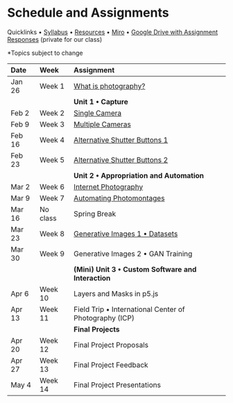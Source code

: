 # Schedule and Assignments

Quicklinks • [Syllabus](https://github.com/ellennickles/xphoto-s22) • [Resources](https://github.com/ellennickles/xphoto-s22/tree/main/resources) • [Miro](https://tinyurl.com/xphoto-s22-miro) • [Google Drive with Assignment Responses](https://drive.google.com/drive/u/0/folders/1YZtWK03TXGCoGmy7WeQYF-BBulZFAbHA) (private for our class)

*Topics subject to change

 Date | Week | Assignment |
| :--- | :--- | :--- |
| Jan 26 | Week 1 | [What is photography?](https://github.com/ellennickles/xphoto-s22/tree/main/schedule-assignments/week1) |
| | | **Unit 1 • Capture** |
| Feb 2 | Week 2 | [Single Camera](https://github.com/ellennickles/xphoto-s22/tree/main/schedule-assignments/week2) | 
| Feb 9 | Week 3 | [Multiple Cameras](https://github.com/ellennickles/xphoto-s22/blob/main/schedule-assignments/week3/README.md) | 
| Feb 16 | Week 4 | [Alternative Shutter Buttons 1](https://github.com/ellennickles/xphoto-s22/tree/main/schedule-assignments/week4) | 
| Feb 23 | Week 5 | [Alternative Shutter Buttons 2](https://github.com/ellennickles/xphoto-s22/blob/main/schedule-assignments/week5) | 
| | | **Unit 2 • Appropriation and Automation** |
| Mar 2 | Week 6 | [Internet Photography](https://github.com/ellennickles/xphoto-s22/tree/main/schedule-assignments/week6) | 
| Mar 9 | Week 7 | [Automating Photomontages](https://github.com/ellennickles/xphoto-s22/tree/main/schedule-assignments/week7) | 
| Mar 16 | No class | Spring Break | 
| Mar 23 | Week 8 | [Generative Images 1 • Datasets](https://github.com/ellennickles/xphoto-s22/blob/main/schedule-assignments/week8) | 
| Mar 30 | Week 9 | Generative Images 2 • GAN Training | 
| | | **(Mini) Unit 3 • Custom Software and Interaction** |
| Apr 6 | Week 10 | Layers and Masks in p5.js | 
| Apr 13 | Week 11 | Field Trip • International Center of Photography (ICP) | 
| | | **Final Projects** |
| Apr 20 | Week 12 | Final Project Proposals | 
| Apr 27 | Week 13 | Final Project Feedback |
| May 4 | Week 14 | Final Project Presentations | 
